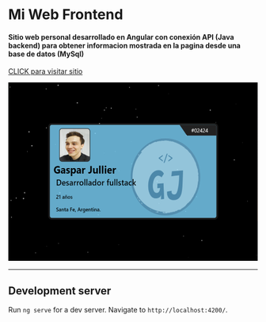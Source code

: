 # Mi Web Frontend

#### Sitio web personal desarrollado en Angular con conexión API (Java backend) para obtener informacion mostrada en la pagina desde una base de datos (MySql)

[CLICK para visitar sitio](https://gasparjullier.up.railway.app/)

<img src="./src/assets/imagenes/EsteProyecto/capturaOpenGraph.png" height=360px width=520px />

<hr/>

## Development server

Run `ng serve` for a dev server. Navigate to `http://localhost:4200/`.
